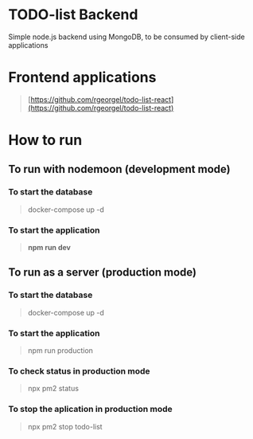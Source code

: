 # TODO-list Backend

Simple node.js backend using MongoDB, to be consumed by client-side applications

# Frontend applications
> [https://github.com/rgeorgel/todo-list-react](https://github.com/rgeorgel/todo-list-react)
> 

# How to run
## To run with nodemoon (development mode)
### To start the database

> docker-compose up -d

### To start the application

> **npm run dev**

## To run as a server (production mode)
### To start the database
> docker-compose up -d
### To start the application
> npm run production
### To check status in production mode
> npx pm2 status
### To stop the aplication in production mode
>npx pm2 stop todo-list


